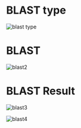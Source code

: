 # BLAST type

![blast type](https://user-images.githubusercontent.com/80435292/155930873-8042f9c6-e2ac-4014-8d68-c393e6c04942.png)

# BLAST

![blast2](https://user-images.githubusercontent.com/80435292/155930875-161351fe-d712-430c-80ee-1633de74b7a6.png)


# BLAST Result


![blast3](https://user-images.githubusercontent.com/80435292/155930879-05dc116d-579c-418a-b278-d4c086bd30d1.png)




![blast4](https://user-images.githubusercontent.com/80435292/155930880-4c9d5470-589e-4b45-89a6-07c470389950.png)

